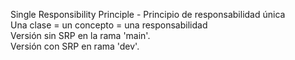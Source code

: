Single Responsibility Principle - Principio de responsabilidad única  
Una clase = un concepto = una responsabilidad  
Versión sin SRP en la rama 'main'.  
Versión con SRP en rama 'dev'.
